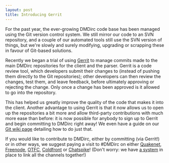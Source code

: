 ```yaml
---
layout: post
title: Introducing Gerrit
---
```

For the past year, the ever-growing DMDirc code base has been managed using the Git version control system.  We still mirror our code to an SVN repository, and a couple of our automated tools still use the SVN version of things, but we're slowly and surely modifying, upgrading or scrapping these in favour of Git-based solutions.

Recently we began a trial of using <a href="http://gerrit.dmdirc.com/">Gerrit</a> to manage commits made to the main DMDirc repositories for the client and the parser. Gerrit is a code review tool, which developers submit their changes to (instead of pushing them directly to the Git repositories); other developers can then review the changes, test them, and leave feedback, before ultimately approving or rejecting the change. Only once a change has been approved is it allowed to go into the repository. 

This has helped us greatly improve the quality of the code that makes it into the client. Another advantage to using Gerrit is that it now allows us to open up the repositories a bit more and allow third-party contributions with much more ease than before: it is now possible for anybody to sign up to Gerrit and begin committing to DMDirc right away! We even have a guide on our <a href="http://wiki.dmdirc.com/documentation:developers:git#submitting_changes_for_review">Git wiki page</a> detailing how to do just that.

If you would like to contribute to DMDirc, either by committing (via Gerrit!) or in other ways, we suggest paying a visit to #DMDirc on either <a href="irc://irc.quakenet.org/DMDirc">Quakenet</a>, <a href="irc://irc.freenode.net/DMDirc">Freenode</a>, <a href="irc://irc.oftc.net/DMDirc">OTFC</a>, <a href="irc://irc.coldfront.net/DMDirc">Coldfront</a> or <a href="irc://irc.chatspike.net/DMDirc">Chatspike</a>! (Don't worry: we have <a href="http://addons.dmdirc.com/addon/50">a system</a> in place to link all the channels together!)